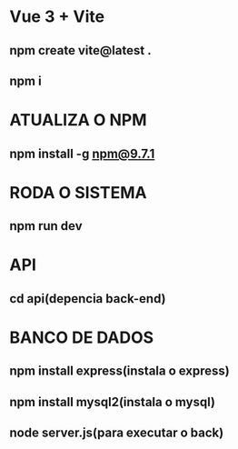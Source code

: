 # Vue 3 + Vite

## npm create vite@latest .
## npm i
# ATUALIZA O NPM
## npm install -g npm@9.7.1
# RODA O SISTEMA
## npm run dev
# API
## cd api(depencia back-end)
# BANCO DE DADOS
## npm install express(instala o express)

## npm install mysql2(instala o mysql)

## node server.js(para executar o back)
